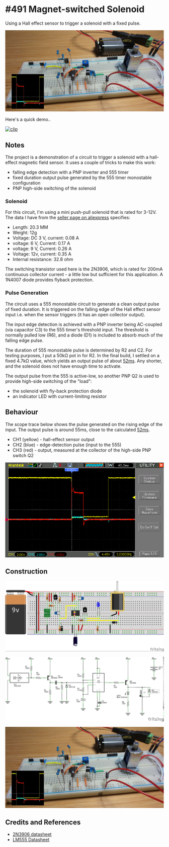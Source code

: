# #491 Magnet-switched Solenoid

Using a Hall effect sensor to trigger a solenoid with a fixed pulse.

![Build](./assets/MagnetSwitchedSolenoid_build.jpg?raw=true)

Here's a quick demo..

[![clip](https://img.youtube.com/vi/A1tHBEs10D8/0.jpg)](https://www.youtube.com/watch?v=A1tHBEs10D8)

## Notes

The project is a demonstration of a circuit to trigger a solenoid with a hall-effect magnetic field sensor.
It uses a couple of tricks to make this work:

* falling edge detection with a PNP inverter and 555 timer
* fixed duration output pulse generated by the 555 timer monostable configuration
* PNP high-side switching of the solenoid

### Solenoid

For this circuit, I'm using a mini push-pull solenoid that is rated for 3-12V. The data I have from the
[seller page on aliexpress](https://www.aliexpress.com/item/5pcs-mini-DC3-12V-Push-Pull-Type-Solenoid-Electromagnet-DC-Micro-Solenoid-Free-shipping/32309067252.html) specifies:

* Length: 20.3 MM
* Weight: 12g
* Voltage: DC 3 V, current: 0.08 A
* voltage: 6 V, Current: 0.17 A
* voltage: 9 V, Current: 0.26 A
* Voltage: 12v, current: 0.35 A
* Internal resistance: 32.8 ohm

The switching transistor used here is the 2N3906, which is rated for 200mA continuous collector current - a little low but sufficient for this application. A 1N4007 diode provides flyback protection.

### Pulse Generation

The circuit uses a 555 monostable circuit to generate a clean output pulse of fixed duration.
It is triggered on the falling edge of the Hall effect sensor input i.e. when the sensor triggers (it has an open collector output).

The input edge detection is achieved with a PNP inverter being AC-coupled (via capacitor C3) to the 555 timer's threshold input.
The threshold is normally pulled low (R6), and a diode (D1) is included to absorb much of the falling edge pulse.

The duration of 555 monostable pulse is determined by R2 and C2.
For testing purposes, I put a 50kΩ pot in for R2. In the final build, I settled on a fixed 4.7kΩ value,
which yields an output pulse of about [52ms](https://visual555.tardate.com/?mode=monostable&r1=4.7&c=10).
Any shorter, and the solenoid does not have enough time to activate.

The output pulse from the 555 is active-low, so another PNP Q2 is used to provide high-side switching of the "load":

* the solenoid with fly-back protection diode
* an indicator LED with current-limiting resistor

## Behaviour

The scope trace below shows the pulse generated on the rising edge of the input.
The output pulse is around 55ms, close to the calculated [52ms](https://visual555.tardate.com/?mode=monostable&r1=4.7&c=10).

* CH1 (yellow) - hall-effect sensor output
* CH2 (blue) - edge-detection pulse (input to the 555)
* CH3 (red) - output, measured at the collector of the high-side PNP switch Q2

![scope](./assets/scope.gif?raw=true)

## Construction

![Breadboard](./assets/MagnetSwitchedSolenoid_bb.jpg?raw=true)

![Schematic](./assets/MagnetSwitchedSolenoid_schematic.jpg?raw=true)

![Build](./assets/MagnetSwitchedSolenoid_build.jpg?raw=true)

## Credits and References

* [2N3906 datasheet](https://www.futurlec.com/Transistors/2N3906.shtml)
* [LM555 Datasheet](https://www.futurlec.com/Linear/LM555CN.shtml)
